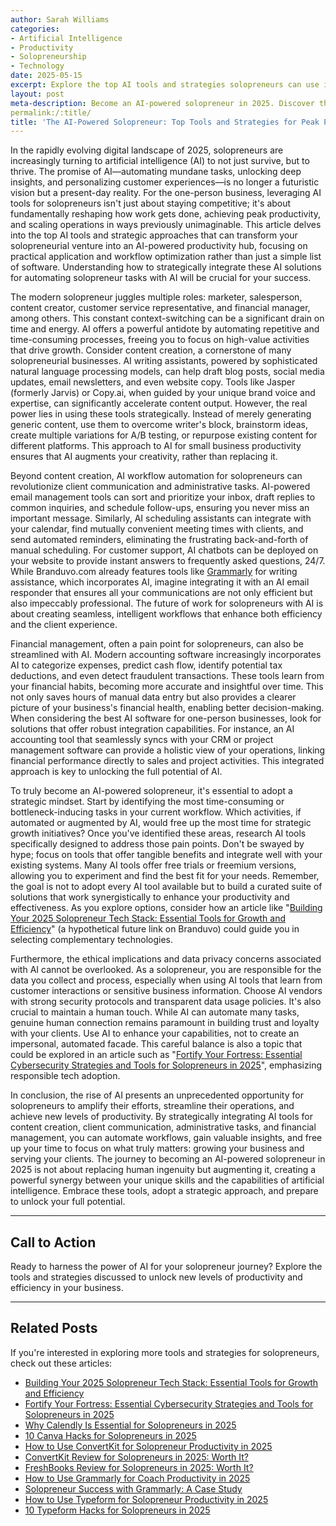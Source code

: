 ```yaml
---
author: Sarah Williams
categories:
- Artificial Intelligence
- Productivity
- Solopreneurship
- Technology
date: 2025-05-15
excerpt: Explore the top AI tools and strategies solopreneurs can use in 2025 to achieve peak productivity.
layout: post
meta-description: Become an AI-powered solopreneur in 2025. Discover the best tools and strategies to maximize productivity and efficiency.
permalink:/:title/
title: 'The AI-Powered Solopreneur: Top Tools and Strategies for Peak Productivity in 2025'
---
```


In the rapidly evolving digital landscape of 2025, solopreneurs are increasingly turning to artificial intelligence (AI) to not just survive, but to thrive. The promise of AI—automating mundane tasks, unlocking deep insights, and personalizing customer experiences—is no longer a futuristic vision but a present-day reality. For the one-person business, leveraging AI tools for solopreneurs isn't just about staying competitive; it's about fundamentally reshaping how work gets done, achieving peak productivity, and scaling operations in ways previously unimaginable. This article delves into the top AI tools and strategic approaches that can transform your solopreneurial venture into an AI-powered productivity hub, focusing on practical application and workflow optimization rather than just a simple list of software. Understanding how to strategically integrate these AI solutions for automating solopreneur tasks with AI will be crucial for your success.

The modern solopreneur juggles multiple roles: marketer, salesperson, content creator, customer service representative, and financial manager, among others. This constant context-switching can be a significant drain on time and energy. AI offers a powerful antidote by automating repetitive and time-consuming processes, freeing you to focus on high-value activities that drive growth. Consider content creation, a cornerstone of many solopreneurial businesses. AI writing assistants, powered by sophisticated natural language processing models, can help draft blog posts, social media updates, email newsletters, and even website copy. Tools like Jasper (formerly Jarvis) or Copy.ai, when guided by your unique brand voice and expertise, can significantly accelerate content output. However, the real power lies in using these tools strategically. Instead of merely generating generic content, use them to overcome writer's block, brainstorm ideas, create multiple variations for A/B testing, or repurpose existing content for different platforms. This approach to AI for small business productivity ensures that AI augments your creativity, rather than replacing it.

Beyond content creation, AI workflow automation for solopreneurs can revolutionize client communication and administrative tasks. AI-powered email management tools can sort and prioritize your inbox, draft replies to common inquiries, and schedule follow-ups, ensuring you never miss an important message. Similarly, AI scheduling assistants can integrate with your calendar, find mutually convenient meeting times with clients, and send automated reminders, eliminating the frustrating back-and-forth of manual scheduling. For customer support, AI chatbots can be deployed on your website to provide instant answers to frequently asked questions, 24/7. While Branduvo.com already features tools like [Grammarly](https://branduvo.com/products/grammarly) for writing assistance, which incorporates AI, imagine integrating it with an AI email responder that ensures all your communications are not only efficient but also impeccably professional. The future of work for solopreneurs with AI is about creating seamless, intelligent workflows that enhance both efficiency and the client experience.

Financial management, often a pain point for solopreneurs, can also be streamlined with AI. Modern accounting software increasingly incorporates AI to categorize expenses, predict cash flow, identify potential tax deductions, and even detect fraudulent transactions. These tools learn from your financial habits, becoming more accurate and insightful over time. This not only saves hours of manual data entry but also provides a clearer picture of your business's financial health, enabling better decision-making. When considering the best AI software for one-person businesses, look for solutions that offer robust integration capabilities. For instance, an AI accounting tool that seamlessly syncs with your CRM or project management software can provide a holistic view of your operations, linking financial performance directly to sales and project activities. This integrated approach is key to unlocking the full potential of AI.

To truly become an AI-powered solopreneur, it's essential to adopt a strategic mindset. Start by identifying the most time-consuming or bottleneck-inducing tasks in your current workflow. Which activities, if automated or augmented by AI, would free up the most time for strategic growth initiatives? Once you've identified these areas, research AI tools specifically designed to address those pain points. Don't be swayed by hype; focus on tools that offer tangible benefits and integrate well with your existing systems. Many AI tools offer free trials or freemium versions, allowing you to experiment and find the best fit for your needs. Remember, the goal is not to adopt every AI tool available but to build a curated suite of solutions that work synergistically to enhance your productivity and effectiveness. As you explore options, consider how an article like "[Building Your 2025 Solopreneur Tech Stack: Essential Tools for Growth and Efficiency](/solopreneur-tech-stack-tools.html/)" (a hypothetical future link on Branduvo) could guide you in selecting complementary technologies.

Furthermore, the ethical implications and data privacy concerns associated with AI cannot be overlooked. As a solopreneur, you are responsible for the data you collect and process, especially when using AI tools that learn from customer interactions or sensitive business information. Choose AI vendors with strong security protocols and transparent data usage policies. It's also crucial to maintain a human touch. While AI can automate many tasks, genuine human connection remains paramount in building trust and loyalty with your clients. Use AI to enhance your capabilities, not to create an impersonal, automated facade. This careful balance is also a topic that could be explored in an article such as "[Fortify Your Fortress: Essential Cybersecurity Strategies and Tools for Solopreneurs in 2025](/solopreneur-cybersecurity-tools.html/)", emphasizing responsible tech adoption.

In conclusion, the rise of AI presents an unprecedented opportunity for solopreneurs to amplify their efforts, streamline their operations, and achieve new levels of productivity. By strategically integrating AI tools for content creation, client communication, administrative tasks, and financial management, you can automate workflows, gain valuable insights, and free up your time to focus on what truly matters: growing your business and serving your clients. The journey to becoming an AI-powered solopreneur in 2025 is not about replacing human ingenuity but augmenting it, creating a powerful synergy between your unique skills and the capabilities of artificial intelligence. Embrace these tools, adopt a strategic approach, and prepare to unlock your full potential.

---

## Call to Action

Ready to harness the power of AI for your solopreneur journey? Explore the tools and strategies discussed to unlock new levels of productivity and efficiency in your business.

---

## Related Posts
If you're interested in exploring more tools and strategies for solopreneurs, check out these articles:
- [Building Your 2025 Solopreneur Tech Stack: Essential Tools for Growth and Efficiency](/solopreneur-tech-stack-tools.html/)
- [Fortify Your Fortress: Essential Cybersecurity Strategies and Tools for Solopreneurs in 2025](/solopreneur-cybersecurity-tools.html/)
- [Why Calendly Is Essential for Solopreneurs in 2025](/why-calendly-is-essential-for-solopreneurs-in-2025.html/)
- [10 Canva Hacks for Solopreneurs in 2025](/10-canva-hacks-for-solopreneurs-in-2025.html/)
- [How to Use ConvertKit for Solopreneur Productivity in 2025](/how-to-use-convertkit-for-solopreneur-productivity-in-2025.html/)
- [ConvertKit Review for Solopreneurs in 2025: Worth It?](/convertkit-review-for-solopreneurs-in-2025-worth-it.html/)
- [FreshBooks Review for Solopreneurs in 2025: Worth It?](/freshbooks-review-for-solopreneurs-in-2025-worth-it.html/)
- [How to Use Grammarly for Coach Productivity in 2025](/how-to-use-grammarly-for-coach-productivity-in-2025.html/)
- [Solopreneur Success with Grammarly: A Case Study](/solopreneur-success-with-grammarly-a-case-study.html/)
- [How to Use Typeform for Solopreneur Productivity in 2025](/how-to-use-typeform-for-solopreneur-productivity-in-2025.html/)
- [10 Typeform Hacks for Solopreneurs in 2025](/10-typeform-hacks-for-solopreneurs-in-2025.html/)